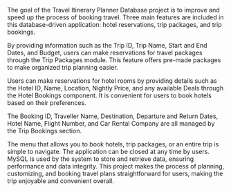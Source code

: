 The goal of the Travel Itinerary Planner Database project is to improve
and speed up the process of booking travel. Three main features are
included in this database-driven application: hotel reservations, trip
packages, and trip bookings.

By providing information such as the Trip ID, Trip Name, Start and End
Dates, and Budget, users can make reservations for travel packages
through the Trip Packages module. This feature offers pre-made packages
to make organized trip planning easier.

Users can make reservations for hotel rooms by providing details such as
the Hotel ID, Name, Location, Nightly Price, and any available Deals
through the Hotel Bookings component. It is convenient for users to book
hotels based on their preferences.

The Booking ID, Traveller Name, Destination, Departure and Return
Dates, Hotel Name, Flight Number, and Car Rental Company are all
managed by the Trip Bookings section.

The menu that allows you to book hotels, trip packages, or an entire trip
is simple to navigate. The application can be closed at any time by users.
MySQL is used by the system to store and retrieve data, ensuring
performance and data integrity. This project makes the process of
planning, customizing, and booking travel plans straightforward for users,
making the trip enjoyable and convenient overall.

